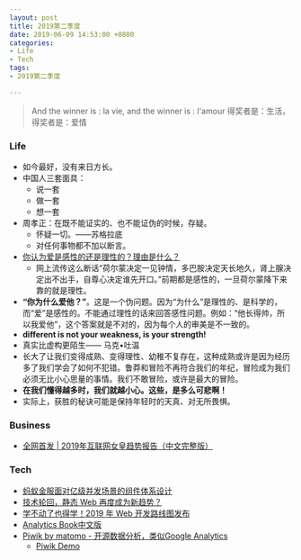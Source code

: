 ```yaml
---
layout: post
title: 2019第二季度
date: 2019-06-09 14:53:00 +0800
categories:
- Life
- Tech
tags:
- 2019第二季度

---
```


> And the winner is : la vie, and the winner is : l'amour 
得奖者是：生活，得奖者是：爱情

### Life

- 如今最好，没有来日方长。
- 中国人三套面具：
	- 说一套
	- 做一套
	- 想一套
- 周孝正：在既不能证实的、也不能证伪的时候，存疑。
	- 怀疑一切。——苏格拉底
	- 对任何事物都不加以断言。
- [你认为爱是感性的还是理性的？理由是什么？](https://www.zhihu.com/question/19908586)
	- 网上流传这么断话“荷尔蒙决定一见钟情，多巴胺决定天长地久，肾上腺决定出不出手，自尊心决定谁先开口。”前期都是感性的，一旦荷尔蒙降下来靠的就是理性。
- **“你为什么爱他？”**。这是一个伪问题。因为“为什么”是理性的、是科学的，而“爱”是感性的。不能通过理性的话来回答感性问题。例如：“他长得帅，所以我爱他”，这个答案就是不对的，因为每个人的审美是不一致的。
- **different is not your weakness, is your strength!**
- 真实比虚构更陌生—— 马克•吐温
- 长大了让我们变得成熟、变得理性、幼稚不复存在，这种成熟或许是因为经历多了我们学会了如何不犯错。鲁莽和冒险不再符合我们的年纪，冒险成为我们必须无比小心思量的事情。我们不敢冒险，或许是最大的冒险。
- **在我们懂得越多时，我们就越小心。这些，是多么可悲啊！**
- 实际上，获胜的秘诀可能是保持年轻时的天真、对无所畏惧。




### Business

- [全网首发 | 2019年互联网女皇趋势报告（中文完整版）](http://tech.qq.com/a/20190612/000306.htm)

### Tech

- [蚂蚁金服面对亿级并发场景的组件体系设计](https://www.infoq.cn/article/VTXJgETSN9IkxTqi-uiQ)
- [技术轮回，静态 Web 再度成为新趋势？](https://www.infoq.cn/article/XwWgoBGMKe*AmrbuNb5R)
- [学不动了也得学！2019 年 Web 开发路线图发布](https://www.infoq.cn/article/DcIG3BX0DG*YrcyJCttC)
- [Analytics Book中文版](http://cn.analyticsbook.org/)
- [Piwik by matomo - 开源数据分析，类似Google Analytics](https://matomo.org/)
  - [Piwik Demo](https://demo.matomo.org)

